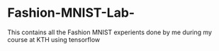 # Fashion-MNIST-Lab-
This contains all the Fashion MNIST experients done by me during my course at KTH using tensorflow
